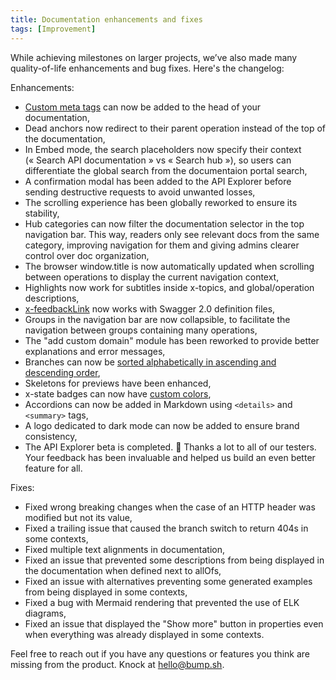 ```yaml
---
title: Documentation enhancements and fixes
tags: [Improvement]
---
```

While achieving milestones on larger projects, we’ve also made many quality-of-life enhancements and bug fixes. Here's the changelog:

Enhancements:
- [Custom meta tags](/help/specification-support/meta-tags/) can now be added to the head of your documentation,
- Dead anchors now redirect to their parent operation instead of the top of the documentation,
- In Embed mode, the search placeholders now specify their context (« Search API documentation » vs « Search hub »), so users can differentiate the global search from the documentaion portal search, 
- A confirmation modal has been added to the API Explorer before sending destructive requests to avoid unwanted losses,
- The scrolling experience has been globally reworked to ensure its stability,
- Hub categories can now filter the documentation selector in the top navigation bar. This way, readers only see relevant docs from the same category, improving navigation for them and giving admins clearer control over doc organization,
- The browser window.title is now automatically updated when scrolling between operations to display the current navigation context,
- Highlights now work for subtitles inside x-topics, and global/operation descriptions,
- [x-feedbackLink](/help/publish-documentation/feedback/) now works with Swagger 2.0 definition files,
- Groups in the navigation bar are now collapsible, to facilitate the navigation between groups containing many operations,
- The "add custom domain" module has been reworked to provide better explanations and error messages,
- Branches can now be [sorted alphabetically in ascending and descending order](/help/publish-documentation/branching/#sort-branches),
- Skeletons for previews have been enhanced,
- x-state badges can now have [custom colors](/help/specification-support/doc-badges/#custom-color),
- Accordions can now be added in Markdown using `<details>` and `<summary>` tags,
- A logo dedicated to dark mode can now be added to ensure brand consistency,
- The API Explorer beta is completed. 🎉 Thanks a lot to all of our testers. Your feedback has been invaluable and helped us build an even better feature for all.

Fixes:
- Fixed wrong breaking changes when the case of an HTTP header was modified but not its value,
- Fixed a trailing issue that caused the branch switch to return 404s in some contexts,
- Fixed multiple text alignments in documentation,
- Fixed an issue that prevented some descriptions from being displayed in the documentation when defined next to allOfs,
- Fixed an issue with alternatives preventing some generated examples from being displayed in some contexts,
- Fixed a bug with Mermaid rendering that prevented the use of ELK diagrams,
- Fixed an issue that displayed the "Show more" button in properties even when everything was already displayed in some contexts.

Feel free to reach out if you have any questions or features you think are missing from the product. Knock at [hello@bump.sh](mailto:hello@bump.sh).